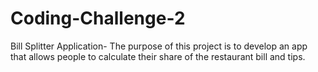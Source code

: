 # Coding-Challenge-2
Bill Splitter Application- The purpose of this project is to develop an app that allows people to calculate their share of the restaurant bill and tips.
